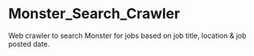 # Monster_Search_Crawler
Web crawler to search Monster for jobs based on job title, location &amp; job posted date.

